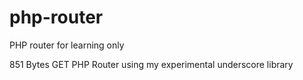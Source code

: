 # php-router
PHP router for learning only

851 Bytes GET PHP Router using my experimental underscore library
